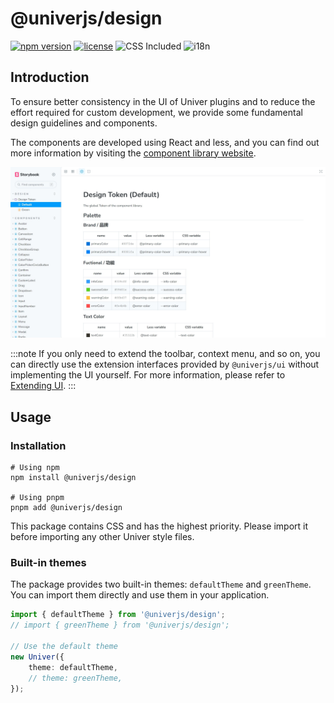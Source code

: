 # @univerjs/design

[![npm version](https://img.shields.io/npm/v/@univerjs/design)](https://npmjs.org/package/@univerjs/design)
[![license](https://img.shields.io/npm/l/@univerjs/design)](https://img.shields.io/npm/l/@univerjs/design)
![CSS Included](https://img.shields.io/badge/CSS_Included-blue?logo=CSS3)
![i18n](https://img.shields.io/badge/zh--CN%20%7C%20en--US-cornflowerblue?label=i18n)

## Introduction

To ensure better consistency in the UI of Univer plugins and to reduce the effort required for custom development, we provide some fundamental design guidelines and components.

The components are developed using React and less, and you can find out more information by visiting the [component library website](https://univer-design.vercel.app).

![](./assets/design.jpeg)

:::note
If you only need to extend the toolbar, context menu, and so on, you can directly use the extension interfaces provided by `@univerjs/ui` without implementing the UI yourself. For more information, please refer to [Extending UI](https://univer.ai/guides/sheet/customization/ui).
:::

## Usage

### Installation

```shell
# Using npm
npm install @univerjs/design

# Using pnpm
pnpm add @univerjs/design
```

This package contains CSS and has the highest priority. Please import it before importing any other Univer style files.

### Built-in themes

The package provides two built-in themes: `defaultTheme` and `greenTheme`. You can import them directly and use them in your application.

```typescript
import { defaultTheme } from '@univerjs/design';
// import { greenTheme } from '@univerjs/design';

// Use the default theme
new Univer({
    theme: defaultTheme,
    // theme: greenTheme,
});
```
